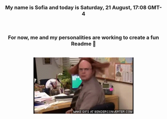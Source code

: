 


<div align="center">
<h3 >My name is Sofia and today is Saturday, 21 August, 17:08 GMT-4</h3><br>
<h3 >For now, me and my personalities are working to create a fun Readme 👋
</h3><br>
<img src='img/dwight.gif' alt='working...'/>
</div>
